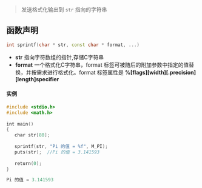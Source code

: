 > 发送格式化输出到 `str` 指向的字符串
## 函数声明
```cpp
int sprintf(char * str, const char * format, ...)
```

- **str** 指向字符数组的指针,存储C字符串
- **format** 一个格式化C字符串，format 标签可被随后的附加参数中指定的值替换，并按需求进行格式化。format 标签属性是 **%\[flags\]\[width\]\[.precision\]\[length\]specifier**


#### 实例
```cpp
#include <stdio.h>  
#include <math.h>  
  
int main()  
{  
   char str[80];  
  
   sprintf(str, "Pi 的值 = %f", M_PI);  
   puts(str);  //Pi 的值 = 3.141593
     
   return(0);  
}
```

```cpp
Pi 的值 = 3.141593
```
